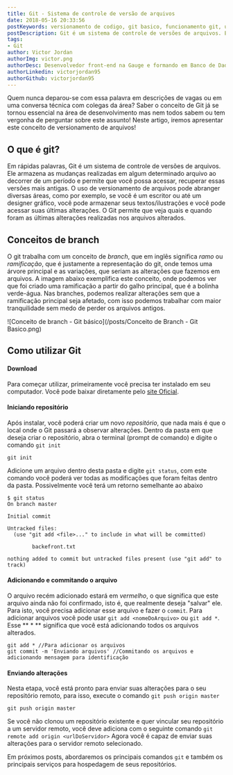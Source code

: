```yaml
---
title: Git - Sistema de controle de versão de arquivos
date: 2018-05-16 20:33:56
postKeywords: versionamento de codigo, git basico, funcionamento git, usar git, versionamento
postDescription: Git é um sistema de controle de versões de arquivos. Ele armazena as mudanças realizadas em algum determinado arquivo ao decorrer de um período e permite que você possa acessar, recuperar essas versões mais antigas.
tags:
- Git
author: Victor Jordan
authorImg: victor.png
authorDesc: Desenvolvedor front-end na Gauge e formando em Banco de Dados pela Fatec, apaixonado por usabilidade, performance e UX!
authorLinkedin: victorjordan95
authorGithub: victorjordan95
---
```


Quem nunca deparou-se com essa palavra em descrições de vagas ou em uma conversa técnica com colegas da área?
Saber o conceito de Git já se tornou essencial na área de desenvolvimento mas nem todos sabem ou tem vergonha de perguntar sobre este assunto! Neste artigo, iremos apresentar este conceito de versionamento de arquivos!

<!-- more -->

## O que é git?

Em rápidas palavras, Git é um sistema de controle de versões de arquivos. Ele armazena as mudanças realizadas em algum determinado arquivo ao decorrer de um período e permite que você possa acessar, recuperar essas versões mais antigas. O uso de versionamento de arquivos pode abranger diversas áreas, como por exemplo, se você é um escritor ou até um designer gráfico, você pode armazenar seus textos/ilustrações e você pode acessar suas últimas alterações. 
O Git permite que veja quais e quando foram as últimas alterações realizadas nos arquivos alterados.

## Conceitos de branch

O git trabalha com um conceito de _branch_, que em inglês significa *ramo* ou *ramificação*, que é justamente a representação do git, onde temos uma árvore principal e as variações, que seriam as alterações que fazemos em arquivos. 
A imagem abaixo exemplifica este conceito, onde podemos ver que foi criado uma ramificação a partir do galho principal, que é a bolinha verde-água.
Nas branches, podemos realizar alterações sem que a ramificação principal seja afetado, com isso podemos trabalhar com maior tranquilidade sem medo de perder os arquivos antigos.

![Conceito de branch - Git básico](/posts/Conceito de Branch - Git Basico.png)

## Como utilizar Git

#### Download
Para começar utilizar, primeiramente você precisa ter instalado em seu computador. Você pode baixar diretamente pelo [site Oficial](https://git-scm.com/downloads). 

#### Iniciando repositório
Após instalar, você poderá criar um novo _repositório_, que nada mais é que o local onde o Git passará a observar alterações.
Dentro da pasta em que deseja criar o repositório, abra o terminal (prompt de comando) e digite o comando `git init`
```
git init
```

Adicione um arquivo dentro desta pasta e digite `git status`, com este comando você poderá ver todas as modificações que foram feitas dentro da pasta. Possivelmente você terá um retorno semelhante ao abaixo

```
$ git status
On branch master

Initial commit

Untracked files:
  (use "git add <file>..." to include in what will be committed)

        backefront.txt

nothing added to commit but untracked files present (use "git add" to track)
```

#### Adicionando e commitando o arquivo
O arquivo recém adicionado estará em *vermelho*, o que significa que este arquivo ainda não foi confirmado, isto é, que realmente deseja "salvar" ele. Para isto, você precisa adicionar esse arquivo e fazer o `commit`.
Para adicionar arquivos você pode usar `git add <nomeDoArquivo>` ou `git add *`. Esse ** * ** significa que você está adicionando todos os arquivos alterados.

```
git add * //Para adicionar os arquivos
git commit -m 'Enviando arquivos' //Commitando os arquivos e adicionando mensagem para identificação
```

#### Enviando alterações

Nesta etapa, você está pronto para enviar suas alterações para o seu repositório remoto, para isso, execute o comando `git push origin master`
```
git push origin master
```

Se você não clonou um repositório existente e quer vincular seu repositório a um servidor remoto, você deve adiciona com o seguinte comando `git remote add origin <urlDoServidor>`
Agora você é capaz de enviar suas alterações para o servidor remoto selecionado.

Em próximos posts, abordaremos os principais comandos `git` e também os principais serviços para hospedagem de seus repositórios.